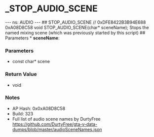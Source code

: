 # _STOP_AUDIO_SCENE

--- ns: AUDIO --- ## STOP_AUDIO_SCENE  // 0xDFE8422B3B94E688 0xA08D8C58 void STOP_AUDIO_SCENE(char* sceneName);  Stops the named mixing scene (which was previously started by this script)   ## Parameters * **sceneName**:

### Parameters
* const char* scene

### Return Value
* void

### Notes
* AP Hash: 0x0xA08D8C58
* Build: 323
* Full list of audio scene names by DurtyFree https://github.com/DurtyFree/gta-v-data-dumps/blob/master/audioSceneNames.json

